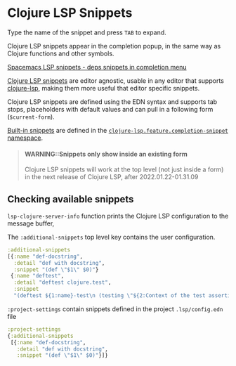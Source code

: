 # Clojure LSP Snippets

Type the name of the snippet and press `TAB` to expand.

Clojure LSP snippets appear in the completion popup, in the same way as Clojure functions and other symbols.

[Spacemacs LSP snippets - deps snippets in completion menu](https://raw.githubusercontent.com/practicalli/graphic-design/live/spacemacs/screenshots/spacemcs-snippets-completion-menu-deps-snippets.png)

[Clojure LSP snippets](https://clojure-lsp.io/features/#snippets) are editor agnostic, usable in any editor that supports [clojure-lsp](https://clojure-lsp.io/), making them more useful that editor specific snippets.

Clojure LSP snippets are defined using the EDN syntax and supports tab stops, placeholders with default values and can pull in a following form (`$current-form`).

[Built-in snippets](https://clojure-lsp.io/features/#snippets) are defined in the [`clojure-lsp.feature.completion-snippet` namespace](https://github.com/clojure-lsp/clojure-lsp/blob/master/lib/src/clojure_lsp/feature/completion_snippet.clj).


> #### WARNING::Snippets only show inside an existing form
> Clojure LSP snippets will work at the top level (not just inside a form) in the next release of Clojure LSP, after 2022.01.22-01.31.09


## Checking available snippets

`lsp-clojure-server-info` function prints the Clojure LSP configuration to the message buffer,

The `:additional-snippets` top level key contains the user configuration.

```clojure
:additional-snippets
[{:name "def-docstring",
  :detail "def with docstring",
  :snippet "(def \"$1\" $0)"}
 {:name "deftest",
  :detail "deftest clojure.test",
  :snippet
  "(deftest ${1:name}-test\n (testing \"${2:Context of the test assertions}\"\n (is (= ${3:assertion-values}))$4))\n $0"}]
```

`:project-settings` contain snippets defined in the project `.lsp/config.edn` file

```clojure
:project-settings
{:additional-snippets
 [{:name "def-docstring",
   :detail "def with docstring",
   :snippet "(def \"$1\" $0)"}]}
```

